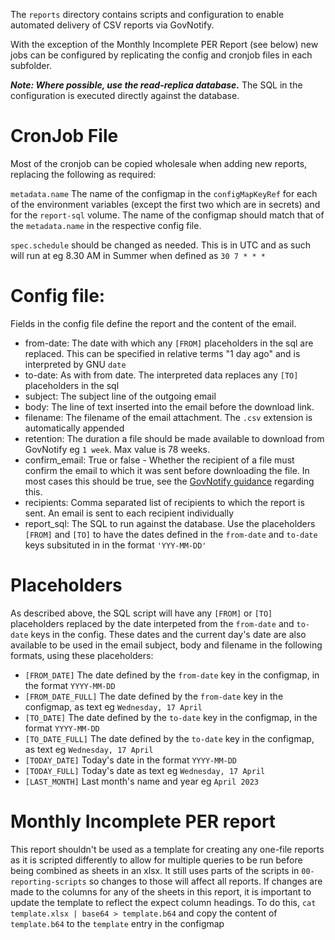 The `reports` directory contains scripts and configuration to enable automated delivery of CSV reports via GovNotify.

With the exception of the Monthly Incomplete PER Report (see below) new jobs can be configured by replicating the config and cronjob files in each subfolder.

***Note: Where possible, use the read-replica database.*** The SQL in the configuration is executed directly against the database.

# CronJob File
Most of the cronjob can be copied wholesale when adding new reports, replacing the following as required:

`metadata.name`
The name of the configmap in the `configMapKeyRef` for each of the environment variables (except the first two which are in secrets) and for the `report-sql` volume.
The name of the configmap should match that of the `metadata.name` in the respective config file.

`spec.schedule` should be changed as needed. This is in UTC and as such will run at eg 8.30 AM in Summer when defined as `30 7 * * *` 

# Config file:

Fields in the config file define the report and the content of the email.

- from-date: The date with which any `[FROM]` placeholders in the sql are replaced. This can be specified in relative terms "1 day ago" and is interpreted by GNU `date`
- to-date: As with from date. The interpreted data replaces any `[TO]` placeholders in the sql
- subject: The subject line of the outgoing email
- body: The line of text inserted into the email before the download link.
- filename: The filename of the email attachment. The `.csv` extension is automatically appended
- retention: The duration a file should be made available to download from GovNotify eg `1 week`. Max value is 78 weeks.
- confirm_email: True or false - Whether the recipient of a file must confirm the email to which it was sent before downloading the file. In most cases this should be true, see the [GovNotify guidance](https://docs.notifications.service.gov.uk/rest-api.html#ask-recipients-to-confirm-their-email-address-before-they-can-download-the-file) regarding this.
- recipients: Comma separated list of recipients to which the report is sent. An email is sent to each recipient individually
- report_sql: The SQL to run against the database. Use the placeholders `[FROM]` and `[TO]` to have the dates defined in the `from-date` and `to-date` keys subsituted in in the format `'YYY-MM-DD'`



# Placeholders

As described above, the SQL script will have any `[FROM]` or `[TO]` placeholders replaced by the date interpeted from the `from-date` and `to-date` keys in the config.
These dates and the current day's date are also available to be used in the email subject, body and filename in the following formats, using these placeholders:

- `[FROM_DATE]` The date defined by the `from-date` key in the configmap, in the format `YYYY-MM-DD`
- `[FROM_DATE_FULL]`  The date defined by the `from-date` key in the configmap, as text eg `Wednesday, 17 April`
- `[TO_DATE]`  The date defined by the `to-date` key in the configmap, in the format `YYYY-MM-DD`
- `[TO_DATE_FULL]` The date defined by the `to-date` key in the configmap, as text eg `Wednesday, 17 April`
- `[TODAY_DATE]`  Today's date in the format `YYYY-MM-DD`
- `[TODAY_FULL]`  Today's date as text eg `Wednesday, 17 April`
- `[LAST_MONTH]`  Last month's name and year eg `April 2023`



# Monthly Incomplete PER report

This report shouldn't be used as a template for creating any one-file reports as it is scripted differently to allow for multiple queries to be run before being combined as sheets in an xlsx.
It still uses parts of the scripts in `00-reporting-scripts` so changes to those will affect all reports.
If changes are made to the columns for any of the sheets in this report, it is important to update the template to reflect the expect column headings.
To do this, `cat template.xlsx | base64 > template.b64` and copy the content of `template.b64` to the `template` entry in the configmap